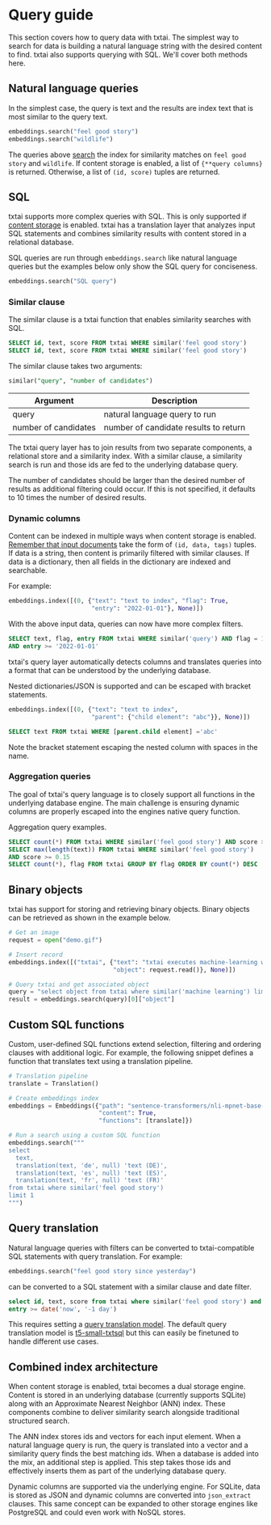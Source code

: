 # Query guide

This section covers how to query data with txtai. The simplest way to search for data is building a natural language string with the desired content to find. txtai also supports querying with SQL. We'll cover both methods here.

## Natural language queries

In the simplest case, the query is text and the results are index text that is most similar to the query text.

```python
embeddings.search("feel good story")
embeddings.search("wildlife")
```

The queries above [search](../methods#txtai.embeddings.base.Embeddings.search) the index for similarity matches on `feel good story` and `wildlife`. If content storage is enabled, a list of `{**query columns}` is returned. Otherwise, a list of `(id, score)` tuples are returned.

## SQL

txtai supports more complex queries with SQL. This is only supported if [content storage](../configuration/#content) is enabled. txtai has a translation layer that analyzes input SQL statements and combines similarity results with content stored in a relational database.

SQL queries are run through `embeddings.search` like natural language queries but the examples below only show the SQL query for conciseness.

```python
embeddings.search("SQL query")
```

### Similar clause

The similar clause is a txtai function that enables similarity searches with SQL.

```sql
SELECT id, text, score FROM txtai WHERE similar('feel good story')
SELECT id, text, score FROM txtai WHERE similar('feel good story')
```

The similar clause takes two arguments:

```sql
similar("query", "number of candidates")
```

| Argument              | Description                            |
| --------------------- | ---------------------------------------|
| query                 | natural language query to run          |
| number of candidates  | number of candidate results to return  |

The txtai query layer has to join results from two separate components, a relational store and a similarity index. With a similar clause, a similarity search is run and those ids are fed to the underlying database query.

The number of candidates should be larger than the desired number of results as additional filtering could occur. If this is not specified, it defaults to 10 times the number of desired results. 

### Dynamic columns

Content can be indexed in multiple ways when content storage is enabled. [Remember that input documents](../#index) take the form of `(id, data, tags)` tuples. If data is a string, then content is primarily filtered with similar clauses. If data is a dictionary, then all fields in the dictionary are indexed and searchable.

For example:

```python
embeddings.index([(0, {"text": "text to index", "flag": True,
                       "entry": "2022-01-01"}, None)])
```

With the above input data, queries can now have more complex filters.

```sql
SELECT text, flag, entry FROM txtai WHERE similar('query') AND flag = 1
AND entry >= '2022-01-01'
```

txtai's query layer automatically detects columns and translates queries into a format that can be understood by the underlying database.

Nested dictionaries/JSON is supported and can be escaped with bracket statements.

```python
embeddings.index([(0, {"text": "text to index",
                       "parent": {"child element": "abc"}}, None)])
```

```sql
SELECT text FROM txtai WHERE [parent.child element] ='abc'
```

Note the bracket statement escaping the nested column with spaces in the name.

### Aggregation queries

The goal of txtai's query language is to closely support all functions in the underlying database engine. The main challenge is ensuring dynamic columns are properly escaped into the engines native query function. 

Aggregation query examples.

```sql
SELECT count(*) FROM txtai WHERE similar('feel good story') AND score >= 0.15
SELECT max(length(text)) FROM txtai WHERE similar('feel good story')
AND score >= 0.15
SELECT count(*), flag FROM txtai GROUP BY flag ORDER BY count(*) DESC
```

## Binary objects

txtai has support for storing and retrieving binary objects. Binary objects can be retrieved as shown in the example below.

```python
# Get an image
request = open("demo.gif")

# Insert record
embeddings.index([("txtai", {"text": "txtai executes machine-learning workflows.",
                             "object": request.read()}, None)])

# Query txtai and get associated object
query = "select object from txtai where similar('machine learning') limit 1"
result = embeddings.search(query)[0]["object"]
```

## Custom SQL functions

Custom, user-defined SQL functions extend selection, filtering and ordering clauses with additional logic. For example, the following snippet defines a function that translates text using a translation pipeline.

```python
# Translation pipeline
translate = Translation()

# Create embeddings index
embeddings = Embeddings({"path": "sentence-transformers/nli-mpnet-base-v2",
                         "content": True,
                         "functions": [translate]})

# Run a search using a custom SQL function
embeddings.search("""
select
  text,
  translation(text, 'de', null) 'text (DE)',
  translation(text, 'es', null) 'text (ES)',
  translation(text, 'fr', null) 'text (FR)'
from txtai where similar('feel good story')
limit 1
""")
```

## Query translation

Natural language queries with filters can be converted to txtai-compatible SQL statements with query translation. For example:

```python
embeddings.search("feel good story since yesterday")
```

can be converted to a SQL statement with a similar clause and date filter.

```sql
select id, text, score from txtai where similar('feel good story') and
entry >= date('now', '-1 day')
```

This requires setting a [query translation model](../configuration#query). The default query translation model is [t5-small-txtsql](https://huggingface.co/NeuML/t5-small-txtsql) but this can easily be finetuned to handle different use cases.

## Combined index architecture

When content storage is enabled, txtai becomes a dual storage engine. Content is stored in an underlying database (currently supports SQLite) along with an Approximate Nearest Neighbor (ANN) index. These components combine to deliver similarity search alongside traditional structured search.

The ANN index stores ids and vectors for each input element. When a natural language query is run, the query is translated into a vector and a similarity query finds the best matching ids. When a database is added into the mix, an additional step is applied. This step takes those ids and effectively inserts them as part of the underlying database query.

Dynamic columns are supported via the underlying engine. For SQLite, data is stored as JSON and dynamic columns are converted into `json_extract` clauses. This same concept can be expanded to other storage engines like PostgreSQL and could even work with NoSQL stores. 
